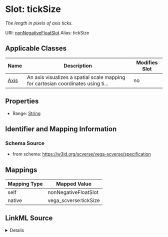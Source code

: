 

# Slot: tickSize 


_The length in pixels of axis ticks._





URI: [nonNegativeFloatSlot](nonNegativeFloatSlot)
Alias: tickSize

<!-- no inheritance hierarchy -->





## Applicable Classes

| Name | Description | Modifies Slot |
| --- | --- | --- |
| [Axis](Axis.md) | An axis visualizes a spatial scale mapping for cartesian coordinates using ti... |  no  |







## Properties

* Range: [String](String.md)





## Identifier and Mapping Information







### Schema Source


* from schema: https://w3id.org/scverse/vega-scverse/specification




## Mappings

| Mapping Type | Mapped Value |
| ---  | ---  |
| self | nonNegativeFloatSlot |
| native | vega_scverse:tickSize |




## LinkML Source

<details>
```yaml
name: tickSize
description: The length in pixels of axis ticks.
from_schema: https://w3id.org/scverse/vega-scverse/specification
rank: 1000
slot_uri: nonNegativeFloatSlot
alias: tickSize
owner: Axis
domain_of:
- Axis
range: string

```
</details>